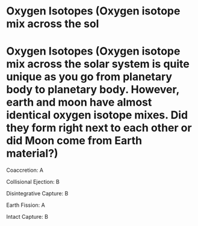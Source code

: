# Oxygen Isotopes (Oxygen isotope mix across the sol

# Oxygen Isotopes (Oxygen isotope mix across the solar system is quite unique as you go from planetary body to planetary body. However, earth and moon have almost identical oxygen isotope mixes. Did they form right next to each other or did Moon come from Earth material?)

Coaccretion: A

Collisional Ejection: B

Disintegrative Capture: B

Earth Fission: A

Intact Capture: B

